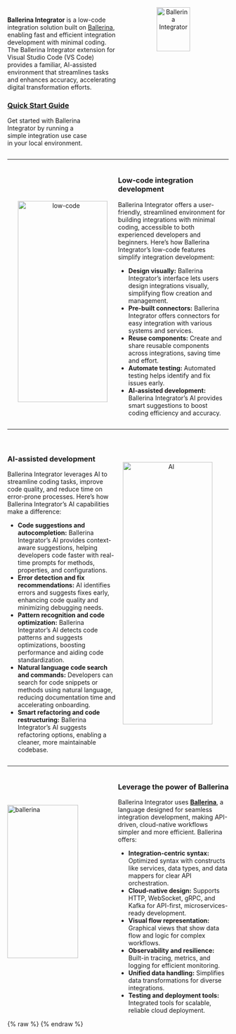 <div class="homePage">
    <div class="section01">
        <div class="leftContent">
            <div class="about-home">
                <div>
                    <b>Ballerina Integrator</b> is a low-code integration solution built on <a href="https://ballerina.io">Ballerina</a>, enabling fast and efficient integration development with minimal coding. The Ballerina Integrator extension for Visual Studio Code (VS Code) provides a familiar, AI-assisted environment that streamlines tasks and enhances accuracy, accelerating digital transformation efforts.
                    <div style="width: 75%" class="linkSet2" onclick="location.href='{{base_path}}/get-started/quick-start-guide';">
                    <a href="get-started/quick-start-guide"><h3>Quick Start Guide </h3></a>
                        <p>
                        Get started with Ballerina Integrator by running a simple integration use case in your local environment.
                        </p>
                    </div>
                </div>
                <div  style="text-align:center">
                    <a href="{{base_path}}/assets/img/introduction/bi.png"><img src="{{base_path}}/assets/img/introduction/bi.png" alt="Ballerina Integrator" width="55%"></a>
                </div>
            </div>
        </div>
    </div>
    <hr class="rounded">
    <div class="section02">
        <div class="rightContent">
                <div class="about-home">
                    <div  style="text-align:center">
                        <a href="{{base_path}}/assets/img/introduction/low-code.gif"><img src="{{base_path}}/assets/img/introduction/low-code.gif" alt="low-code" width="90%" style="padding-top: 60px" ></a>
                    </div>
                    <div>
                        <h3>Low-code integration development</h3>
                        <p>
                            Ballerina Integrator offers a user-friendly, streamlined environment for building integrations with minimal coding, accessible to both experienced developers and beginners. Here’s how Ballerina Integrator’s low-code features simplify integration development:
                        </p>
                        <ul>
                            <li><b>Design visually:</b> Ballerina Integrator’s interface lets users design integrations visually, simplifying flow creation and management.</li>
                            <li><b>Pre-built connectors:</b> Ballerina Integrator offers connectors for easy integration with various systems and services.</li>
                            <li><b>Reuse components:</b> Create and share reusable components across integrations, saving time and effort.</li>
                            <li><b>Automate testing:</b> Automated testing helps identify and fix issues early.</li>
                            <li><b>AI-assisted development:</b> Ballerina Integrator’s AI provides smart suggestions to boost coding efficiency and accuracy.</li>
                        </ul>
                    </div>
                </div>
        </div>
    </div>
     <hr class="rounded">
     <div class="section02">
        <div class="leftContent">
                <div class="about-home">
                    <div>
                        <h3>AI-assisted development</h3>
                        <p>
                            Ballerina Integrator leverages AI to streamline coding tasks, improve code quality, and reduce time on error-prone processes. Here’s how Ballerina Integrator’s AI capabilities make a difference:
                        </p>
                        <ul>
                            <li><b>Code suggestions and autocompletion:</b> Ballerina Integrator’s AI provides context-aware suggestions, helping developers code faster with real-time prompts for methods, properties, and configurations.</li>
                            <li><b>Error detection and fix recommendations:</b> AI identifies errors and suggests fixes early, enhancing code quality and minimizing debugging needs.</li>
                            <li><b>Pattern recognition and code optimization:</b> Ballerina Integrator’s AI detects code patterns and suggests optimizations, boosting performance and aiding code standardization.</li>
                            <li><b>Natural language code search and commands:</b> Developers can search for code snippets or methods using natural language, reducing documentation time and accelerating onboarding.</li>
                            <li><b>Smart refactoring and code restructuring:</b> Ballerina Integrator’s AI suggests refactoring options, enabling a cleaner, more maintainable codebase.</li>
                        </ul>
                    </div>
                    <div  style="text-align:center">
                        <a href="{{base_path}}/assets/img/introduction/ai.gif"><img src="{{base_path}}/assets/img/introduction/ai.gif" alt="AI" width="90%" style="padding-top: 60px; padding-right: 50px" ></a>
                    </div>
                </div>
        </div>
    </div>
    <hr class="rounded">
    <div class="section02">
        <div class="rightContent">
                <div class="about-home">
                    <div  style="text-align:left; display: flex; flex-direction: column;  justify-content: center">
                        <img src="{{base_path}}/assets/img/introduction/ballerina.svg" alt="ballerina" width="80%" style="padding-right: 50px" >
                    </div>
                    <div>
                        <h3>Leverage the power of Ballerina</h3>
                        <p>
                            Ballerina Integrator uses <a href="https://ballerina.io"><b>Ballerina</b></a>, a language designed for seamless integration development, making API-driven, cloud-native workflows simpler and more efficient. Ballerina offers:
                        </p>
                        <ul>
                            <li><b>Integration-centric syntax:</b> Optimized syntax with constructs like services, data types, and data mappers for clear API orchestration.</li>
                            <li><b>Cloud-native design:</b> Supports HTTP, WebSocket, gRPC, and Kafka for API-first, microservices-ready development.</li>
                            <li><b>Visual flow representation:</b> Graphical views that show data flow and logic for complex workflows.</li>
                            <li><b>Observability and resilience:</b> Built-in tracing, metrics, and logging for efficient monitoring.</li>
                            <li><b>Unified data handling:</b> Simplifies data transformations for diverse integrations.</li>
                            <li><b>Testing and deployment tools:</b> Integrated tools for scalable, reliable cloud deployment.</li>
                        </ul>
                    </div>
                </div>
        </div>
    </div>
</div>
{% raw %}
<style>
.md-sidebar.md-sidebar--primary {
    display: none;
}
.md-sidebar.md-sidebar--secondary{
    display: none;
}
.section02 {
    display: flex;
    justify-content: space-between;
}
header.md-header .md-header__button:not([hidden]) {
    /* display: none; */
}
.about-home {
    display: flex;
}
.about-home div:first-child {
    width: 50%;
    padding-top: 20px;
}
.about-home div:nth-child(2) {
    width: 50%;
}
@media screen and (max-width: 76.1875em) {
    .md-sidebar.md-sidebar--primary {
        display: block;
    }
}
@media screen and (max-width: 945px) {
    .about-home div:first-child {
        width: 100%;
    }
    .about-home div:nth-child(2) {
        width: 100%;
    }
    .about-home {
        flex-direction: column;
    }
    .md-typeset a {
        background-position-x: left;
    }
    .download-btn-wrapper {
        display: block;
        text-align: center;
    }
}
.md-typeset h1{
    visibility: hidden;
    margin-bottom: 0;
}
.md-search-result__article.md-typeset h1{
    visibility: visible;
}
</style>
{% endraw %}